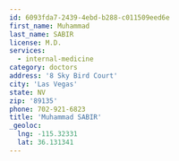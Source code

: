 ```yaml
---
id: 6093fda7-2439-4ebd-b288-c011509eed6e
first_name: Muhammad
last_name: SABIR
license: M.D.
services:
  - internal-medicine
category: doctors
address: '8 Sky Bird Court'
city: 'Las Vegas'
state: NV
zip: '89135'
phone: 702-921-6823
title: 'Muhammad SABIR'
_geoloc:
  lng: -115.32331
  lat: 36.131341
---
```

